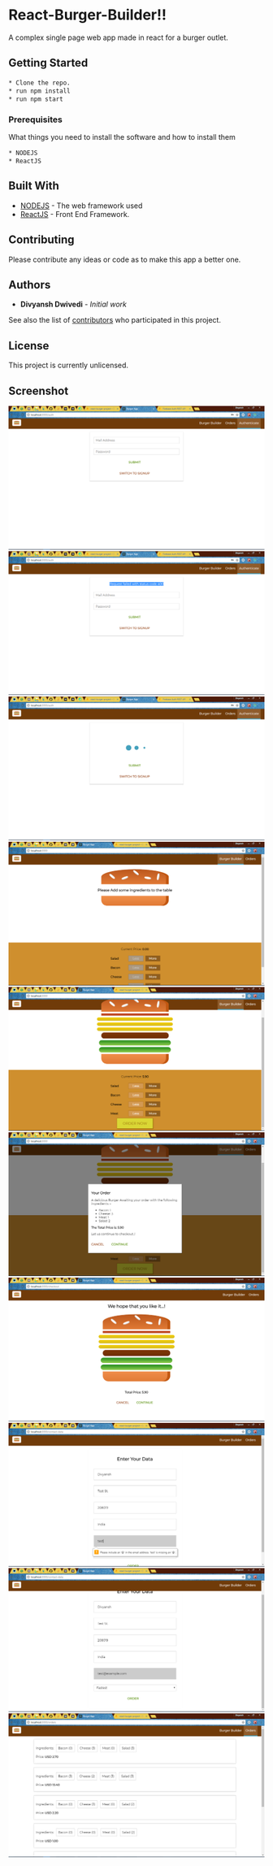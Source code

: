 # React-Burger-Builder!!

A complex single page web app made in react for a burger outlet.

## Getting Started
```
* Clone the repo.
* run npm install
* run npm start
```

### Prerequisites

What things you need to install the software and how to install them

```
* NODEJS
* ReactJS
```

## Built With

* [NODEJS](https://www.nodejs.org) - The web framework used
* [ReactJS](https://www.reactjs.org) - Front End Framework.

## Contributing

Please contribute any ideas or code as to make this app a better one.


## Authors

* **Divyansh Dwivedi** - *Initial work*

See also the list of [contributors](https://github.com/your/project/contributors) who participated in this project.

## License

This project is currently unlicensed.

## Screenshot

![Screenshot](sc8.png)
![Screenshot](sc9.png)
![Screenshot](sc10.png)
![Screenshot](sc1.png)
![Screenshot](sc2.png)
![Screenshot](sc3.png)
![Screenshot](sc4.png)
![Screenshot](sc5.png)
![Screenshot](sc6.png)
![Screenshot](sc7.png)
